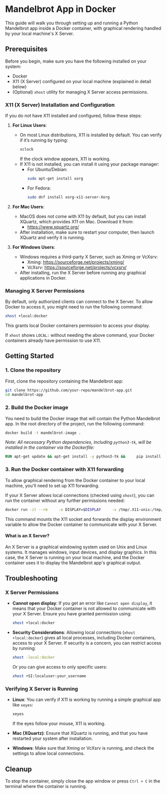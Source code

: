 
# Mandelbrot App in Docker

This guide will walk you through setting up and running a Python Mandelbrot app inside a Docker container, with graphical rendering handled by your local machine's X Server.

## Prerequisites

Before you begin, make sure you have the following installed on your system:

- Docker
- X11 (X Server) configured on your local machine (explained in detail below)
- (Optional) `xhost` utility for managing X Server access permissions.

### X11 (X Server) Installation and Configuration

If you do not have X11 installed and configured, follow these steps:

1. **For Linux Users**:
    - On most Linux distributions, X11 is installed by default. You can verify if it’s running by typing:
      ```bash
      xclock
      ```
      If the clock window appears, X11 is working.
    - If X11 is not installed, you can install it using your package manager:
      - For Ubuntu/Debian:
        ```bash
        sudo apt-get install xorg
        ```
      - For Fedora:
        ```bash
        sudo dnf install xorg-x11-server-Xorg
        ```

2. **For Mac Users**:
    - MacOS does not come with X11 by default, but you can install XQuartz, which provides X11 on Mac. Download it from:
      - https://www.xquartz.org/
    - After installation, make sure to restart your computer, then launch XQuartz and verify it is running.

3. **For Windows Users**:
    - Windows requires a third-party X Server, such as Xming or VcXsrv:
      - Xming: https://sourceforge.net/projects/xming/
      - VcXsrv: https://sourceforge.net/projects/vcxsrv/
    - After installing, run the X Server before running any graphical applications in Docker.

### Managing X Server Permissions

By default, only authorized clients can connect to the X Server. To allow Docker to access it, you might need to run the following command:

```bash
xhost +local:docker
```

This grants local Docker containers permission to access your display.

If `xhost` shows `LOCAL:` without needing the above command, your Docker containers already have permission to use X11.

## Getting Started

### 1. Clone the repository

First, clone the repository containing the Mandelbrot app:

```bash
git clone https://github.com/your-repo/mandelbrot-app.git
cd mandelbrot-app
```

### 2. Build the Docker image

You need to build the Docker image that will contain the Python Mandelbrot app. In the root directory of the project, run the following command:

```bash
docker build -t mandelbrot-image .
```

_Note: All necessary Python dependencies, including `python3-tk`, will be installed in the container via the Dockerfile:_

```dockerfile
RUN apt-get update && apt-get install -y python3-tk &&     pip install --no-cache-dir -r requirements.txt
```

### 3. Run the Docker container with X11 forwarding

To allow graphical rendering from the Docker container to your local machine, you'll need to set up X11 forwarding.

If your X Server allows local connections (checked using `xhost`), you can run the container without any further permissions needed:

```bash
docker run -it --rm     -e DISPLAY=$DISPLAY     -v /tmp/.X11-unix:/tmp/.X11-unix     mandelbrot-image
```

This command mounts the X11 socket and forwards the display environment variable to allow the Docker container to communicate with your X Server.

#### **What is an X Server?**

An X Server is a graphical windowing system used on Unix and Linux systems. It manages windows, input devices, and display graphics. In this case, the X Server is running on your local machine, and the Docker container uses it to display the Mandelbrot app's graphical output.

## Troubleshooting

### X Server Permissions

- **Cannot open display**: If you get an error like `Cannot open display`, it means that your Docker container is not allowed to communicate with your X Server. Ensure you have granted permission using:
  ```bash
  xhost +local:docker
  ```

- **Security Considerations**: Allowing local connections (`xhost +local:docker`) gives all local processes, including Docker containers, access to your X Server. If security is a concern, you can restrict access by running:
  ```bash
  xhost -local:docker
  ```
  Or you can give access to only specific users:
  ```bash
  xhost +SI:localuser:your_username
  ```

### Verifying X Server is Running

- **Linux**: You can verify if X11 is working by running a simple graphical app like `xeyes`:
  ```bash
  xeyes
  ```
  If the eyes follow your mouse, X11 is working.

- **Mac (XQuartz)**: Ensure that XQuartz is running, and that you have restarted your system after installation.

- **Windows**: Make sure that Xming or VcXsrv is running, and check the settings to allow local connections.

## Cleanup

To stop the container, simply close the app window or press `Ctrl + C` in the terminal where the container is running.
